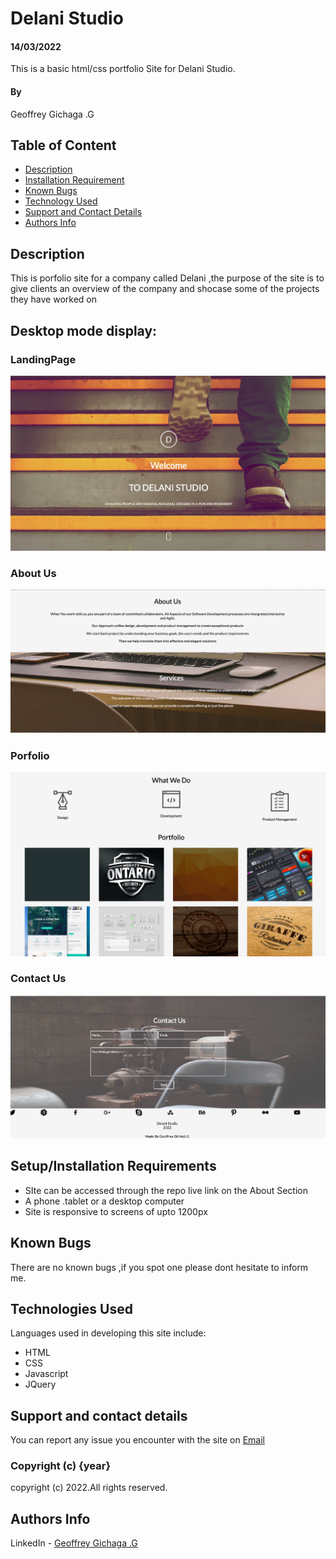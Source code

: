 










# Delani Studio
#### 14/03/2022
This is a basic html/css portfolio Site for Delani Studio.
#### By 
Geoffrey Gichaga .G

## Table of Content

+ [Description](#description)
+ [Installation Requirement](#Installation)
+ [Known Bugs](#Known-Bugs)
+ [Technology Used](#technology-used)
+ [Support and Contact Details](#Support-and-contact-details)
+ [Authors Info](#authors-Info)

## Description
This is  porfolio site for a company called Delani ,the purpose of the site is to give clients an overview of the company and shocase some of the projects they have worked on






## Desktop mode display:
### LandingPage
![intro](./images/sc1.png)
### About Us 
![About us & Services](./images/sc2.png)
### Porfolio 
![what we do & Porfolio](./images/sc3.png)
### Contact Us 
![Contact](./images/sc4.png)









 

## Setup/Installation Requirements
* SIte can be accessed through the repo live link on the About Section
* A phone .tablet or a desktop computer
* Site is responsive to screens of upto 1200px


## Known Bugs
There are no known bugs ,if you spot one please dont hesitate to inform me.
## Technologies Used
Languages used in developing this site include:
* HTML 
* CSS
* Javascript
* JQuery
## Support and contact details
You can report any issue you encounter with the site on [Email](geoffrey.githinji@student.moringaschool.com)


### Copyright (c) {year}
copyright (c) 2022.All rights reserved.


## Authors Info
LinkedIn - [Geoffrey Gichaga .G](https://www.linkedin.com/in/geoffrey-gichaga-234318ba/)

